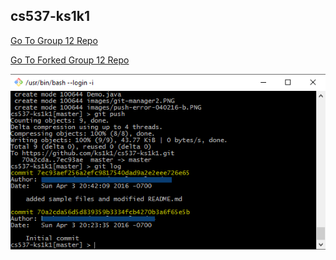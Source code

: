 
## cs537-ks1k1
[Go To Group 12 Repo](https://github.com/febielgiva/CS537-Group12)

[Go To Forked Group 12 Repo](https://github.com/ks1k1/CS537-Group12)

![Image of GitHub individual skills demonstration screenshot](https://github.com/ks1k1/cs537-ks1k1/blob/master/images/git-manager2.PNG)


